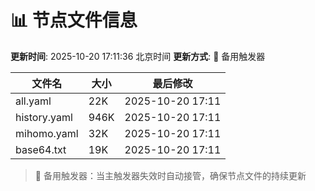# 📊 节点文件信息

**更新时间**: 2025-10-20 17:11:36 北京时间
**更新方式**: 🔄 备用触发器

| 文件名 | 大小 | 最后修改 |
|--------|------|----------|
| all.yaml | 22K | 2025-10-20 17:11 |
| history.yaml | 946K | 2025-10-20 17:11 |
| mihomo.yaml | 32K | 2025-10-20 17:11 |
| base64.txt | 19K | 2025-10-20 17:11 |

> 🔄 备用触发器：当主触发器失效时自动接管，确保节点文件的持续更新
